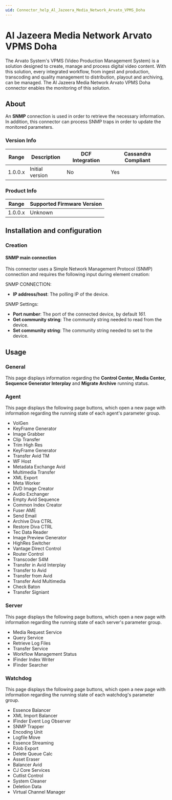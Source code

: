 ```yaml
---
uid: Connector_help_Al_Jazeera_Media_Network_Arvato_VPMS_Doha
---
```


# Al Jazeera Media Network Arvato VPMS Doha

The Arvato System's VPMS (Video Production Management System) is a solution designed to create, manage and process digital video content. With this solution, every integrated workflow, from ingest and production, transcoding and quality management to distribution, playout and archiving, can be managed. The Al Jazeera Media Network Arvato VPMS Doha connector enables the monitoring of this solution.

## About

An **SNMP** connection is used in order to retrieve the necessary information. In addition, this connector can process SNMP traps in order to update the monitored parameters.

### Version Info

| Range | Description | DCF Integration | Cassandra Compliant |
|------------------|-----------------|---------------------|-------------------------|
| 1.0.0.x          | Initial version | No                  | Yes                     |

### Product Info

| Range | Supported Firmware Version |
|------------------|-----------------------------|
| 1.0.0.x          | Unknown                     |

## Installation and configuration

### Creation

#### SNMP main connection

This connector uses a Simple Network Management Protocol (SNMP) connection and requires the following input during element creation:

SNMP CONNECTION:

- **IP address/host**: The polling IP of the device.

SNMP Settings:

- **Port number**: The port of the connected device, by default *161.*
- **Get community string**: The community string needed to read from the device.
- **Set community string**: The community string needed to set to the device.

## Usage

### General

This page displays information regarding the **Control Center, Media Center, Sequence Generator Interplay** and **Migrate Archive** running status.

### Agent

This page displays the following page buttons, which open a new page with information regarding the running state of each agent's parameter group.

- VolGen
- KeyFrame Generator
- Image Grabber
- Clip Transfer
- Trim High Res
- KeyFrame Generator
- Transfer Avid TM
- WF Host
- Metadata Exchange Avid
- Multimedia Transfer
- XML Export
- Meta Worker
- DVD Image Creator
- Audio Exchanger
- Empty Avid Sequence
- Common Index Creator
- Fuser AME
- Send Email
- Archive Diva CTRL
- Restore Diva CTRL
- Tec Data Reader
- Image Preview Generator
- HighRes Switcher
- Vantage Direct Control
- Router Control
- Transcoder S4M
- Transfer in Avid Interplay
- Transfer to Avid
- Transfer from Avid
- Transfer Avid Multimedia
- Check Baton
- Transfer Signiant

### Server

This page displays the following page buttons, which open a new page with information regarding the running state of each server's parameter group.

- Media Request Service
- Query Service
- Retrieve Log Files
- Transfer Service
- Workflow Management Status
- IFinder Index Writer
- IFinder Searcher

### Watchdog

This page displays the following page buttons, which open a new page with information regarding the running state of each watchdog's parameter group.

- Essence Balancer
- XML Import Balancer
- IFinder Event Log Observer
- SNMP Trapper
- Encoding Unit
- Logfile Move
- Essence Streaming
- PJob Export
- Delete Queue Calc
- Asset Eraser
- Balancer Avid
- CJ Core Services
- Cutlist Control
- System Cleaner
- Deletion Data
- Virtual Channel Manager
